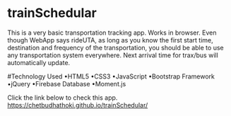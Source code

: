 # trainSchedular
This is a very basic transportation tracking app.
Works in browser.
Even though WebApp says rideUTA, as long as you know the first start time, destination and frequency of the transportation, you should be able to use any transportation system everywhere.
Next arrival time for trax/bus will automatically update.

#Technology Used
•HTML5
•CSS3
•JavaScript
•Bootstrap Framework
•jQuery
•Firebase Database
•Moment.js

Click the link below to check this app.
https://chetbudhathoki.github.io/trainSchedular/